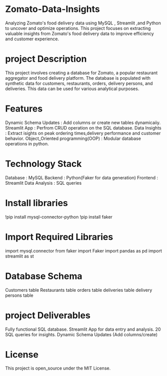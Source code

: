 # Zomato-Data-Insights
Analyzing Zomato's food  delivery data using MySQL , Streamlit ,and Python to uncover and optimize operations.
This project focuses on extracting valuable insights from Zomato's food delivery data to improve efficiency and customer experience.
# project Description
This project involves creating a database for Zomato, a popular restaurant aggregator and food delivery platform. 
The database is populated with synthetic data for customers, restaurants, orders, delivery persons, and deliveries. 
This data can be used for various analytical purposes.
# Features
Dynamic Schema Updates : Add columns or create new tables dynamicaiiy.
Streamlit App : Perfrom CRUD operation on the SQL database.
Data Insights : Extract isights on peak ordering times,delivery performance and customer behavior.
Object_Oriented programming(OOP) : Modular database operations in python.
# Technology Stack
Database : MySQL
Backend : Python(Faker for data generation)
Frontend : Streamlit
Data Analysis : SQL queries
# Install libraries
!pip install mysql-connector-python
!pip install faker
# Import Required Libraries
import mysql.connector
from faker import Faker
import pandas as pd
import streamlit as st
# Database Schema
Customers table
Restaurants table
orders table
deliveries table
delivery persons table
# project Deliverables
Fully functional SQL database.
Streamlit App for data entry and analysis.
20 SQL queries for insights.
Dynamic Schema Updates (Add columns/create)
# License
This project is open_source under the MIT License.
 


